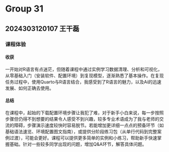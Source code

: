 # Group 31

## 2024303120107 王干磊

### 课程体验

#### 收获

一开始对R语言有点迷茫，但随着课程中通过实例学习数据清理、分析和可视化，从零基础入门（安装软件、配置环境）到复现模型，逐渐熟悉了基本操作。在复现任务过程中，使用Quarto与R语言结合，我感受到了R语言的魅力，以及Ai的迅速发展、如何正确去使用。

#### 总结

在课程中，起始的下载配置环境步骤让我犯了难，对于新手小白来说，每一步按照步骤但仍得不到想要的结果令人感受不到兴趣，较多专业术语成为了我与老师的交流的障碍，步骤演示速度较快时容易脱节。若能增加更详细一点点的预备环节（如基础语法速览、环境配置图文指南），或提供分阶段练习包（从单行代码到完整案例过渡），可能会更好。课程可以提供更多简单的实例和小练习，帮助新手快速掌握基础。针对一些较多同学出现的问题，增加Q&A环节，解答具体问题。


